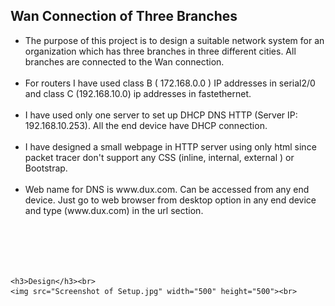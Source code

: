 <!DOCTYPE html>
<html>
<body>

  <h2>Wan Connection of Three Branches</h2>

  <ul>
    <li>The purpose of this project is to design a suitable network system for an organization which has three branches in three different cities. All branches are connected to the Wan connection.
    </li><br>
    <li>For routers I have used class B ( 172.168.0.0 ) IP addresses in serial2/0 and class C (192.168.10.0) ip addresses in fastethernet.
    </li><br>
    <li>I have used only one server to set up DHCP DNS HTTP (Server IP: 192.168.10.253). All the end device have DHCP connection.
    </li><br>
    <li>I have designed a small webpage in HTTP server using only html since packet tracer don't support any CSS (inline, internal, external ) or Bootstrap.
    </li><br>
    <li>Web name for DNS is www.dux.com. Can be accessed from any end device. Just go to web browser from desktop option in any end device and type (www.dux.com) in the url section.
    </li><br>
  </ul> <br><br><br>
 
  	<h3>Design</h3><br>
  	<img src="Screenshot of Setup.jpg" width="500" height="500"><br>
  

</body>
</html>